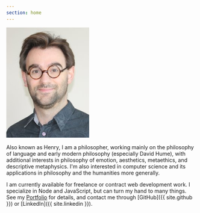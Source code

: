 ```yaml
---
section: home
---
```


![mugshot](/assets/img/merivale.jpg)

Also known as Henry, I am a philosopher, working mainly on the philosophy of language and early modern philosophy (especially David Hume), with additional interests in philosophy of emotion, aesthetics, metaethics, and descriptive metaphysics. I'm also interested in computer science and its applications in philosophy and the humanities more generally.

I am currently available for freelance or contract web development work. I specialize in Node and JavaScript, but can turn my hand to many things. See my [Portfolio](/portfolio) for details, and contact me through [GitHub]({{ site.github }}) or [LinkedIn]({{ site.linkedin }}).
